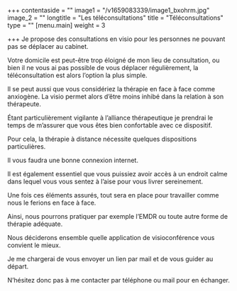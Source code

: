 +++
contentaside = ""
image1 = "/v1659083339/image1_bxohrm.jpg"
image_2 = ""
longtitle = "Les téléconsultations"
title = "Téléconsultations"
type = ""
[menu.main]
weight = 3

+++
Je propose des consultations en visio pour les personnes ne pouvant pas se déplacer au cabinet.

Votre domicile est peut-être trop éloigné de mon lieu de consultation, ou bien il ne vous ai pas possible de vous déplacer régulièrement, la téléconsultation est alors l’option la plus simple.

Il se peut aussi que vous considériez la thérapie en face à face comme anxiogène. La visio permet alors d’être moins inhibé dans la relation à son thérapeute.

Étant particulièrement vigilante à l’alliance thérapeutique je prendrai le temps de m’assurer que vous êtes bien confortable avec ce dispositif.

Pour cela, la thérapie à distance nécessite quelques dispositions particulières.

Il vous faudra une bonne connexion internet.

Il est également essentiel que vous puissiez avoir accès à un endroit calme dans lequel vous vous sentez à l’aise pour vous livrer sereinement.

Une fois ces éléments assurés, tout sera en place pour travailler comme nous le ferions en face à face.

Ainsi, nous pourrons pratiquer par exemple l’EMDR ou toute autre forme de thérapie adéquate.

Nous déciderons ensemble quelle application de visioconférence vous convient le mieux.

Je me chargerai de vous envoyer un lien par mail et de vous guider au départ.

N’hésitez donc pas à me contacter par téléphone ou mail pour en échanger.